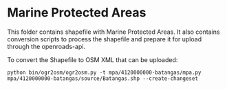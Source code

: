 # Marine Protected Areas
This folder contains shapefile with Marine Protected Areas. It also contains conversion scripts to process the shapefile and prepare it for upload through the openroads-api.

To convert the Shapefile to OSM XML that can be uploaded:

`python bin/ogr2osm/ogr2osm.py -t mpa/4120000000-batangas/mpa.py mpa/4120000000-batangas/source/Batangas.shp --create-changeset`
